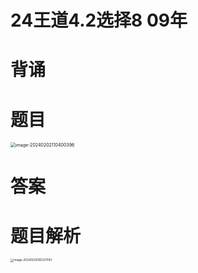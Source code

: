 # 24王道4.2选择8 09年



# 背诵





# 题目

<img src="https://cvp.oss-cn-shanghai.aliyuncs.com/picgo/202402021104482.png" alt="image-20240202110400396" style="zoom:50%;" />



# 答案





# 题目解析

<img src="https://cvp.oss-cn-shanghai.aliyuncs.com/picgo/202402021602641.png" alt="image-20240202160231193" style="zoom:33%;" />
